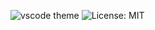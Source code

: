 ![vscode theme](https://github.com/armaBurton/Hi-C-Dark-Neon/assets/49012330/52a93278-fd92-47aa-a5d5-eea1689bfed0)
![License: MIT](https://img.shields.io/badge/License-MIT-yellow.svg)
